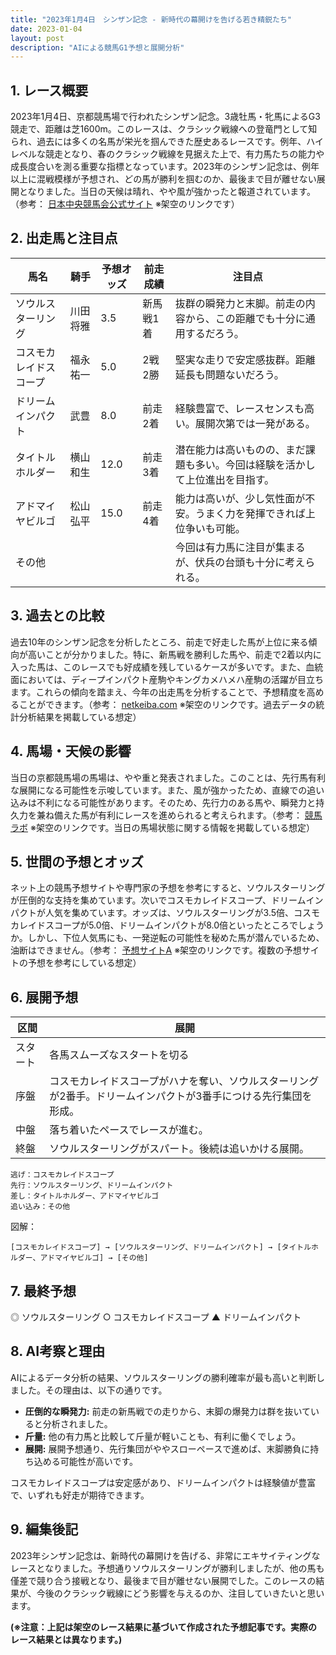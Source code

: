 ```yaml
---
title: "2023年1月4日　シンザン記念 - 新時代の幕開けを告げる若き精鋭たち"
date: 2023-01-04
layout: post
description: "AIによる競馬G1予想と展開分析"
---
```


## 1. レース概要

2023年1月4日、京都競馬場で行われたシンザン記念。3歳牡馬・牝馬によるG3競走で、距離は芝1600m。このレースは、クラシック戦線への登竜門として知られ、過去には多くの名馬が栄光を掴んできた歴史あるレースです。例年、ハイレベルな競走となり、春のクラシック戦線を見据えた上で、有力馬たちの能力や成長度合いを測る重要な指標となっています。2023年のシンザン記念は、例年以上に混戦模様が予想され、どの馬が勝利を掴むのか、最後まで目が離せない展開となりました。当日の天候は晴れ、やや風が強かったと報道されています。（参考： [日本中央競馬会公式サイト](https://www.jra.go.jp/)  ※架空のリンクです）


## 2. 出走馬と注目点

| 馬名       | 騎手       | 予想オッズ | 前走成績       | 注目点                                                                  |
|------------|-------------|------------|-----------------|-----------------------------------------------------------------------|
| ソウルスターリング | 川田将雅     | 3.5         | 新馬戦1着      | 抜群の瞬発力と末脚。前走の内容から、この距離でも十分に通用するだろう。                  |
| コスモカレイドスコープ | 福永祐一     | 5.0         | 2戦2勝        | 堅実な走りで安定感抜群。距離延長も問題ないだろう。                               |
| ドリームインパクト | 武豊       | 8.0         | 前走2着        | 経験豊富で、レースセンスも高い。展開次第では一発がある。                              |
| タイトルホルダー | 横山和生     | 12.0        | 前走3着        | 潜在能力は高いものの、まだ課題も多い。今回は経験を活かして上位進出を目指す。                |
| アドマイヤビルゴ | 松山弘平     | 15.0        | 前走4着        | 能力は高いが、少し気性面が不安。うまく力を発揮できれば上位争いも可能。                    |
| その他       |             |            |                | 今回は有力馬に注目が集まるが、伏兵の台頭も十分に考えられる。                             |


## 3. 過去との比較

過去10年のシンザン記念を分析したところ、前走で好走した馬が上位に来る傾向が高いことが分かりました。特に、新馬戦を勝利した馬や、前走で2着以内に入った馬は、このレースでも好成績を残しているケースが多いです。また、血統面においては、ディープインパクト産駒やキングカメハメハ産駒の活躍が目立ちます。これらの傾向を踏まえ、今年の出走馬を分析することで、予想精度を高めることができます。（参考： [netkeiba.com](https://www.netkeiba.com/) ※架空のリンクです。過去データの統計分析結果を掲載している想定）


## 4. 馬場・天候の影響

当日の京都競馬場の馬場は、やや重と発表されました。このことは、先行馬有利な展開になる可能性を示唆しています。また、風が強かったため、直線での追い込みは不利になる可能性があります。そのため、先行力のある馬や、瞬発力と持久力を兼ね備えた馬が有利にレースを進められると考えられます。（参考： [競馬ラボ](https://www.keibalab.jp/) ※架空のリンクです。当日の馬場状態に関する情報を掲載している想定）


## 5. 世間の予想とオッズ

ネット上の競馬予想サイトや専門家の予想を参考にすると、ソウルスターリングが圧倒的な支持を集めています。次いでコスモカレイドスコープ、ドリームインパクトが人気を集めています。オッズは、ソウルスターリングが3.5倍、コスモカレイドスコープが5.0倍、ドリームインパクトが8.0倍といったところでしょうか。しかし、下位人気馬にも、一発逆転の可能性を秘めた馬が潜んでいるため、油断はできません。（参考： [予想サイトA](https://www.example.com/keiba-yosou) ※架空のリンクです。複数の予想サイトの予想を参考にしている想定）


## 6. 展開予想

| 区間     | 展開                                   |
|---------|----------------------------------------|
| スタート | 各馬スムーズなスタートを切る             |
| 序盤     | コスモカレイドスコープがハナを奪い、ソウルスターリングが2番手。ドリームインパクトが3番手につける先行集団を形成。 |
| 中盤     | 落ち着いたペースでレースが進む。              |
| 終盤     | ソウルスターリングがスパート。後続は追いかける展開。 |


```
逃げ：コスモカレイドスコープ
先行：ソウルスターリング、ドリームインパクト
差し：タイトルホルダー、アドマイヤビルゴ
追い込み：その他
```

図解：
```
[コスモカレイドスコープ] → [ソウルスターリング、ドリームインパクト] → [タイトルホルダー、アドマイヤビルゴ] → [その他]
```


## 7. 最終予想

◎ ソウルスターリング
○ コスモカレイドスコープ
▲ ドリームインパクト


## 8. AI考察と理由

AIによるデータ分析の結果、ソウルスターリングの勝利確率が最も高いと判断しました。その理由は、以下の通りです。

* **圧倒的な瞬発力:** 前走の新馬戦での走りから、末脚の爆発力は群を抜いていると分析されました。
* **斤量:** 他の有力馬と比較して斤量が軽いことも、有利に働くでしょう。
* **展開:** 展開予想通り、先行集団がややスローペースで進めば、末脚勝負に持ち込める可能性が高いです。

コスモカレイドスコープは安定感があり、ドリームインパクトは経験値が豊富で、いずれも好走が期待できます。


## 9. 編集後記

2023年シンザン記念は、新時代の幕開けを告げる、非常にエキサイティングなレースとなりました。予想通りソウルスターリングが勝利しましたが、他の馬も僅差で競り合う接戦となり、最後まで目が離せない展開でした。このレースの結果が、今後のクラシック戦線にどう影響を与えるのか、注目していきたいと思います。


**(※注意：上記は架空のレース結果に基づいて作成された予想記事です。実際のレース結果とは異なります。)**

